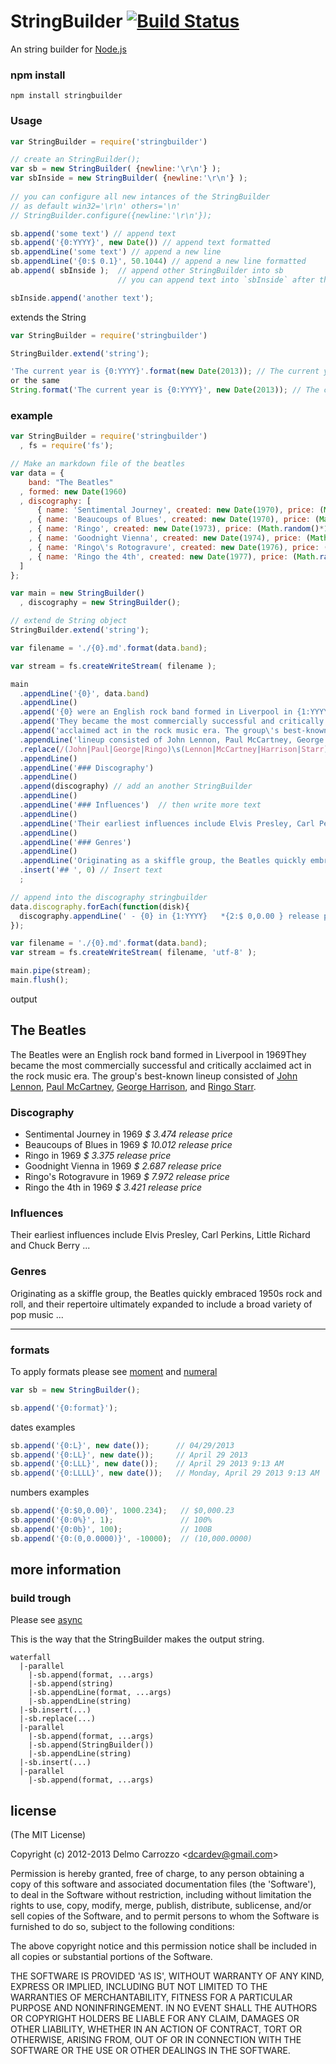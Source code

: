 # StringBuilder [![Build Status](https://secure.travis-ci.org/delmosaurio/stringbuilder.png)](http://travis-ci.org/delmosaurio/stringbuilder)

An string builder for [Node.js](http://nodejs.org/)

### npm install

```
npm install stringbuilder
```

### Usage

```js
var StringBuilder = require('stringbuilder')

// create an StringBuilder();
var sb = new StringBuilder( {newline:'\r\n'} );
var sbInside = new StringBuilder( {newline:'\r\n'} );
  
// you can configure all new intances of the StringBuilder
// as default win32='\r\n' others='\n'
// StringBuilder.configure({newline:'\r\n'});

sb.append('some text') // append text
sb.append('{0:YYYY}', new Date()) // append text formatted
sb.appendLine('some text') // append a new line
sb.appendLine('{0:$ 0.1}', 50.1044) // append a new line formatted
ab.append( sbInside );  // append other StringBuilder into sb
                        // you can append text into `sbInside` after that                        

sbInside.append('another text');

```

extends the String 

```js
var StringBuilder = require('stringbuilder')

StringBuilder.extend('string');

'The current year is {0:YYYY}'.format(new Date(2013)); // The current year is 2013
or the same
String.format('The current year is {0:YYYY}', new Date(2013)); // The current year is 2013
```

### example

```js
var StringBuilder = require('stringbuilder')
  , fs = require('fs');

// Make an markdown file of the beatles
var data = {
    band: "The Beatles"
  , formed: new Date(1960)
  , discography: [
      { name: 'Sentimental Journey', created: new Date(1970), price: (Math.random()*10)+1 }
    , { name: 'Beaucoups of Blues', created: new Date(1970), price: (Math.random()*10)+1 }
    , { name: 'Ringo', created: new Date(1973), price: (Math.random()*10)+1 }
    , { name: 'Goodnight Vienna', created: new Date(1974), price: (Math.random()*10)+1 }
    , { name: 'Ringo\'s Rotogravure', created: new Date(1976), price: (Math.random()*10)+1 }
    , { name: 'Ringo the 4th', created: new Date(1977), price: (Math.random()*10)+1 }
  ]
};

var main = new StringBuilder()
  , discography = new StringBuilder();

// extend de String object
StringBuilder.extend('string');

var filename = './{0}.md'.format(data.band);

var stream = fs.createWriteStream( filename );

main
  .appendLine('{0}', data.band)
  .appendLine()
  .append('{0} were an English rock band formed in Liverpool in {1:YYYY}.', data.band, data.formed)
  .append('They became the most commercially successful and critically ')
  .append('acclaimed act in the rock music era. The group\'s best-known ')
  .appendLine('lineup consisted of John Lennon, Paul McCartney, George Harrison, and Ringo Starr.')
  .replace(/(John|Paul|George|Ringo)\s(Lennon|McCartney|Harrison|Starr)/g, '[$1 $2](http://en.wikipedia.org/wiki/$1_$2)') // replace
  .appendLine()
  .appendLine('### Discography')
  .appendLine()
  .append(discography) // add an another StringBuilder
  .appendLine()
  .appendLine('### Influences')  // then write more text
  .appendLine()
  .appendLine('Their earliest influences include Elvis Presley, Carl Perkins, Little Richard and Chuck Berry ...');
  .appendLine()
  .appendLine('### Genres')  
  .appendLine()
  .appendLine('Originating as a skiffle group, the Beatles quickly embraced 1950s rock and roll, and their repertoire ultimately expanded to include a broad variety of pop music ...')
  .insert('## ', 0) // Insert text
  ; 

// append into the discography stringbuilder
data.discography.forEach(function(disk){
  discography.appendLine(' - {0} in {1:YYYY}   *{2:$ 0,0.00 } release price*', disk.name, disk.created, disk.price);
});

var filename = './{0}.md'.format(data.band);
var stream = fs.createWriteStream( filename, 'utf-8' );

main.pipe(stream);
main.flush();
```

output

## The Beatles

The Beatles were an English rock band formed in Liverpool in 1969They became the most commercially successful and critically acclaimed act in the rock music era. The group's best-known lineup consisted of [John Lennon](http://en.wikipedia.org/wiki/John_Lennon), [Paul McCartney](http://en.wikipedia.org/wiki/Paul_McCartney), [George Harrison](http://en.wikipedia.org/wiki/George_Harrison), and [Ringo Starr](http://en.wikipedia.org/wiki/Ringo_Starr).

### Discography

 - Sentimental Journey in 1969   *$ 3.474 release price*
 - Beaucoups of Blues in 1969   *$ 10.012 release price*
 - Ringo in 1969   *$ 3.375 release price*
 - Goodnight Vienna in 1969   *$ 2.687 release price*
 - Ringo's Rotogravure in 1969   *$ 7.972 release price*
 - Ringo the 4th in 1969   *$ 3.421 release price*

### Influences

Their earliest influences include Elvis Presley, Carl Perkins, Little Richard and Chuck Berry ...

### Genres

Originating as a skiffle group, the Beatles quickly embraced 1950s rock and roll, and their repertoire ultimately expanded to include a broad variety of pop music ...


----------------------------------------

### formats

To apply formats please see [moment](http://momentjs.com/) and [numeral](http://numeraljs.com/)

```js
var sb = new StringBuilder();

sb.append('{0:format}');

```

dates examples

```js
sb.append('{0:L}', new date());      // 04/29/2013
sb.append('{0:LL}', new date());     // April 29 2013
sb.append('{0:LLL}', new date());    // April 29 2013 9:13 AM
sb.append('{0:LLLL}', new date());   // Monday, April 29 2013 9:13 AM
```

numbers examples

```js
sb.append('{0:$0,0.00}', 1000.234);   // $0,000.23
sb.append('{0:0%}', 1);               // 100%
sb.append('{0:0b}', 100);             // 100B
sb.append('{0:(0,0.0000)}', -10000);  // (10,000.0000)
```

## more information

### build trough

Please see [async](https://github.com/caolan/async)

This is the way that the StringBuilder makes the output string.

```
waterfall
  |-parallel
    |-sb.append(format, ...args)
    |-sb.append(string)
    |-sb.appendLine(format, ...args)
    |-sb.appendLine(string)
  |-sb.insert(...)
  |-sb.replace(...)
  |-parallel
    |-sb.append(format, ...args)
    |-sb.append(StringBuilder())
    |-sb.appendLine(string)
  |-sb.insert(...)
  |-parallel
    |-sb.append(format, ...args)
```

## license 

(The MIT License)

Copyright (c) 2012-2013 Delmo Carrozzo &lt;dcardev@gmail.com&gt;

Permission is hereby granted, free of charge, to any person obtaining
a copy of this software and associated documentation files (the
'Software'), to deal in the Software without restriction, including
without limitation the rights to use, copy, modify, merge, publish,
distribute, sublicense, and/or sell copies of the Software, and to
permit persons to whom the Software is furnished to do so, subject to
the following conditions:

The above copyright notice and this permission notice shall be
included in all copies or substantial portions of the Software.

THE SOFTWARE IS PROVIDED 'AS IS', WITHOUT WARRANTY OF ANY KIND,
EXPRESS OR IMPLIED, INCLUDING BUT NOT LIMITED TO THE WARRANTIES OF
MERCHANTABILITY, FITNESS FOR A PARTICULAR PURPOSE AND NONINFRINGEMENT.
IN NO EVENT SHALL THE AUTHORS OR COPYRIGHT HOLDERS BE LIABLE FOR ANY
CLAIM, DAMAGES OR OTHER LIABILITY, WHETHER IN AN ACTION OF CONTRACT,
TORT OR OTHERWISE, ARISING FROM, OUT OF OR IN CONNECTION WITH THE
SOFTWARE OR THE USE OR OTHER DEALINGS IN THE SOFTWARE.